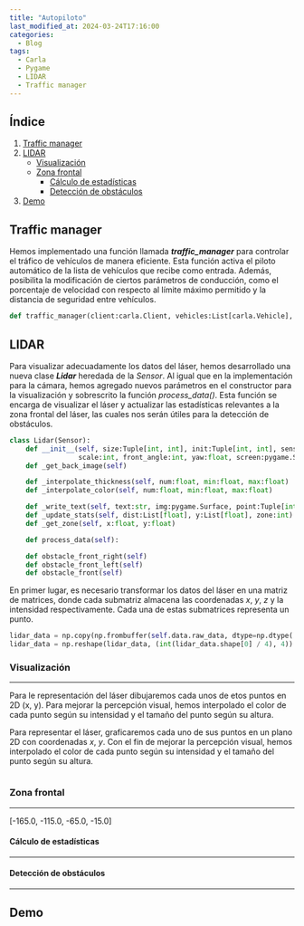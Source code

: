 ```yaml
---
title: "Autopiloto"
last_modified_at: 2024-03-24T17:16:00
categories:
  - Blog
tags:
  - Carla
  - Pygame
  - LIDAR
  - Traffic manager
---
```


## Índice
1. [Traffic manager](#traffic-manager)
2. [LIDAR](#lidar)
   - [Visualización](#visualización)
   - [Zona frontal](#zona-frontal)
     - [Cálculo de estadísticas](#cálculo-de-estadísticas)
     - [Detección de obstáculos](#detección-de-obstáculos)
3. [Demo](#demo)

## Traffic manager

Hemos implementado una función llamada ***traffic_manager*** para controlar el tráfico de vehículos de manera eficiente. Esta función activa el piloto automático de la lista de vehículos que recibe como entrada. Además, posibilita la modificación de ciertos parámetros de conducción, como el porcentaje de velocidad con respecto al límite máximo permitido y la distancia de seguridad entre vehículos.
```python
def traffic_manager(client:carla.Client, vehicles:List[carla.Vehicle], port:int=5000, dist:float=3.0, speed_lower:float=10.0):
```

## LIDAR

Para visualizar adecuadamente los datos del láser, hemos desarrollado una nueva clase ***Lidar*** heredada de la *Sensor*. Al igual que en la implementación para la cámara, hemos agregado nuevos parámetros en el constructor para la visualización y sobrescrito la función *process_data()*. Esta función se encarga de visualizar el láser y actualizar las estadísticas relevantes a la zona frontal del láser, las cuales nos serán útiles para la detección de obstáculos.

```python
class Lidar(Sensor): 
    def __init__(self, size:Tuple[int, int], init:Tuple[int, int], sensor:carla.Sensor,
                 scale:int, front_angle:int, yaw:float, screen:pygame.Surface)
    def _get_back_image(self)

    def _interpolate_thickness(self, num:float, min:float, max:float)
    def _interpolate_color(self, num:float, min:float, max:float)

    def _write_text(self, text:str, img:pygame.Surface, point:Tuple[int, int], side:int)
    def _update_stats(self, dist:List[float], y:List[float], zone:int)
    def _get_zone(self, x:float, y:float)

    def process_data(self):

    def obstacle_front_right(self)
    def obstacle_front_left(self)
    def obstacle_front(self)
```

En primer lugar, es necesario transformar los datos del láser en una matriz de matrices, donde cada submatriz almacena las coordenadas *x*, *y*, *z* y la intensidad respectivamente. Cada una de estas submatrices representa un punto.
```python
lidar_data = np.copy(np.frombuffer(self.data.raw_data, dtype=np.dtype('f4')))
lidar_data = np.reshape(lidar_data, (int(lidar_data.shape[0] / 4), 4))
```

### Visualización
---

Para le representación del láser dibujaremos cada unos de etos puntos en 2D (x, y). Para mejorar la percepción visual, hemos interpolado el color de cada punto según su intensidad y el tamaño del punto según su altura.

Para representar el láser, graficaremos cada uno de sus puntos en un plano 2D con coordenadas *x*, *y*. Con el fin de mejorar la percepción visual, hemos interpolado el color de cada punto según su intensidad y el tamaño del punto según su altura.
<figure class="align-center" style="max-width: 70%">
  <img src="{{ site.url }}{{ site.baseurl }}/images/autopilot/interpolate.png" alt="">
</figure>

### Zona frontal
---

[-165.0, -115.0, -65.0, -15.0]

#### Cálculo de estadísticas
---

#### Detección de obstáculos
---

## Demo
